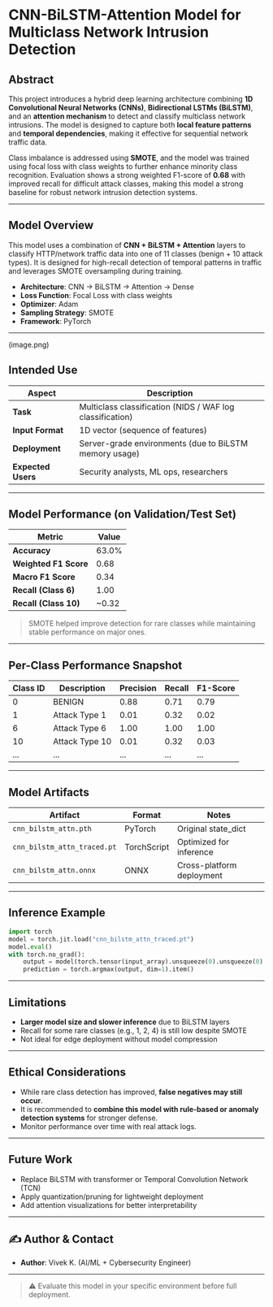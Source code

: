 
#  CNN-BiLSTM-Attention Model for Multiclass Network Intrusion Detection

## Abstract

This project introduces a hybrid deep learning architecture combining **1D Convolutional Neural Networks (CNNs)**, **Bidirectional LSTMs (BiLSTM)**, and an **attention mechanism** to detect and classify multiclass network intrusions. The model is designed to capture both **local feature patterns** and **temporal dependencies**, making it effective for sequential network traffic data. 

Class imbalance is addressed using **SMOTE**, and the model was trained using focal loss with class weights to further enhance minority class recognition. Evaluation shows a strong weighted F1-score of **0.68** with improved recall for difficult attack classes, making this model a strong baseline for robust network intrusion detection systems.

---

##  Model Overview

This model uses a combination of **CNN + BiLSTM + Attention** layers to classify HTTP/network traffic data into one of 11 classes (benign + 10 attack types). It is designed for high-recall detection of temporal patterns in traffic and leverages SMOTE oversampling during training.

- **Architecture**: CNN → BiLSTM → Attention → Dense
- **Loss Function**: Focal Loss with class weights
- **Optimizer**: Adam
- **Sampling Strategy**: SMOTE
- **Framework**: PyTorch

---
(image.png)

## Intended Use

| Aspect            | Description                                               |
|-------------------|-----------------------------------------------------------|
| **Task**          | Multiclass classification (NIDS / WAF log classification) |
| **Input Format**  | 1D vector (sequence of features)                          |
| **Deployment**    | Server-grade environments (due to BiLSTM memory usage)    |
| **Expected Users**| Security analysts, ML ops, researchers                    |

---

## Model Performance (on Validation/Test Set)

| Metric              | Value     |
|---------------------|-----------|
| **Accuracy**        | 63.0%     |
| **Weighted F1 Score** | 0.68      |
| **Macro F1 Score**  | 0.34      |
| **Recall (Class 6)**| 1.00      |
| **Recall (Class 10)**| ~0.32    |

> SMOTE helped improve detection for rare classes while maintaining stable performance on major ones.

---

## Per-Class Performance Snapshot

| Class ID | Description         | Precision | Recall | F1-Score |
|----------|---------------------|-----------|--------|----------|
| 0        | BENIGN              | 0.88      | 0.71   | 0.79     |
| 1        | Attack Type 1       | 0.01      | 0.32   | 0.02     |
| 6        | Attack Type 6       | 1.00      | 1.00   | 1.00     |
| 10       | Attack Type 10      | 0.01      | 0.32   | 0.03     |
| ...      | ...                 | ...       | ...    | ...      |

---

##  Model Artifacts

| Artifact                         | Format       | Notes                          |
|----------------------------------|--------------|--------------------------------|
| `cnn_bilstm_attn.pth`            | PyTorch      | Original state_dict            |
| `cnn_bilstm_attn_traced.pt`      | TorchScript  | Optimized for inference        |
| `cnn_bilstm_attn.onnx`           | ONNX         | Cross-platform deployment      |

---

##  Inference Example

```python
import torch
model = torch.jit.load("cnn_bilstm_attn_traced.pt")
model.eval()
with torch.no_grad():
    output = model(torch.tensor(input_array).unsqueeze(0).unsqueeze(0).float())
    prediction = torch.argmax(output, dim=1).item()
```

---

## Limitations

- **Larger model size and slower inference** due to BiLSTM layers
- Recall for some rare classes (e.g., 1, 2, 4) is still low despite SMOTE
- Not ideal for edge deployment without model compression

---

## Ethical Considerations

- While rare class detection has improved, **false negatives may still occur**.
- It is recommended to **combine this model with rule-based or anomaly detection systems** for stronger defense.
- Monitor performance over time with real attack logs.

---

##  Future Work

- Replace BiLSTM with transformer or Temporal Convolution Network (TCN)
- Apply quantization/pruning for lightweight deployment
- Add attention visualizations for better interpretability

---

## ✍️ Author & Contact

- **Author**: Vivek K. (AI/ML + Cybersecurity Engineer)


---

> ⚠️ Evaluate this model in your specific environment before full deployment.
